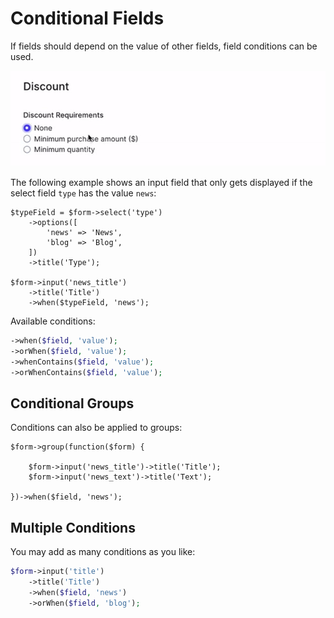 # Conditional Fields

If fields should depend on the value of other fields, field conditions can be used.

![radio conditions](./screens/conditions/conditions_radio.gif 'radio conditions')

The following example shows an input field that only gets displayed if the select field `type` has the value `news`:

```php{10}
$typeField = $form->select('type')
    ->options([
        'news' => 'News',
        'blog' => 'Blog',
    ])
    ->title('Type');

$form->input('news_title')
    ->title('Title')
    ->when($typeField, 'news');
```

Available conditions:

```php
->when($field, 'value');
->orWhen($field, 'value');
->whenContains($field, 'value');
->orWhenContains($field, 'value');
```

## Conditional Groups

Conditions can also be applied to groups:

```php{4}
$form->group(function($form) {

    $form->input('news_title')->title('Title');
    $form->input('news_text')->title('Text');

})->when($field, 'news');
```

## Multiple Conditions

You may add as many conditions as you like:

```php
$form->input('title')
    ->title('Title')
    ->when($field, 'news')
    ->orWhen($field, 'blog');
```

